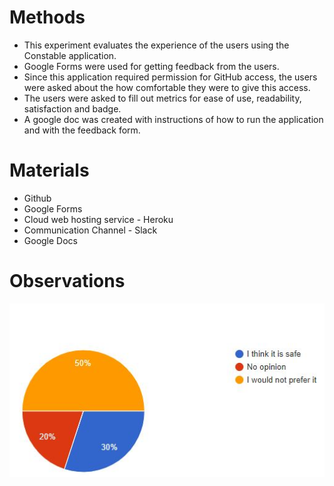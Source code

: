 # Methods
* This experiment evaluates the experience of the users using the Constable application. 
* Google Forms were used for getting feedback from the users.
* Since this application required permission for GitHub access, the users were asked about the how comfortable they were to give this access.
* The users were asked to fill out metrics for ease of use, readability, satisfaction and badge. 
* A google doc was created with instructions of how to run the application and with the feedback form.

# Materials
* Github
* Google Forms
* Cloud web hosting service - Heroku
* Communication Channel - Slack
* Google Docs





# Observations
![Safe use](https://github.com/bhavesh242/constable-github-action/blob/main/assets/Q1.JPG)
